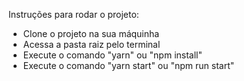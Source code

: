 Instruções para rodar o projeto:

- Clone o projeto na sua máquinha
- Acessa a pasta raiz pelo terminal
- Execute o comando "yarn" ou "npm install"
- Execute o comando "yarn start" ou "npm run start"
